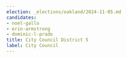 ```yaml
---
election: _elections/oakland/2024-11-05.md
candidates:
- noel-gallo
- erin-armstrong
- dominic-l-prado
title: City Council District 5
label: City Council
---
```

